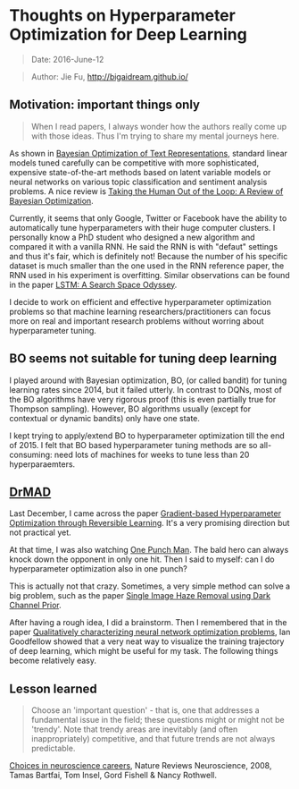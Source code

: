 # Thoughts on Hyperparameter Optimization for Deep Learning

> Date: 2016-June-12

> Author: Jie Fu, http://bigaidream.github.io/

## Motivation: important things only

> When I read papers, I always wonder how the authors really come up with those ideas. Thus I'm trying to share my mental journeys here. 

As shown in [Bayesian Optimization of Text Representations](http://arxiv.org/abs/1503.00693), standard linear models tuned carefully can be competitive with more sophisticated, expensive state-of-the-art methods based on latent variable models or neural networks on various topic classification and sentiment analysis problems. A nice review is [Taking the Human Out of the Loop: A Review of Bayesian Optimization](http://ieeexplore.ieee.org/xpls/abs_all.jsp?arnumber=7352306).

Currently, it seems that only Google, Twitter or Facebook have the ability to automatically tune hyperparameters with their huge computer clusters. I personally know a PhD student who designed a new algorithm and compared it with a vanilla RNN. He said the RNN is with "defaut" settings and thus it's fair, which is definitely not! Because the number of  his specific dataset is much smaller than the one used in the RNN reference paper, the RNN used in his experiment is overfitting. Similar observations can be found in the paper [LSTM: A Search Space Odyssey](http://arxiv.org/abs/1503.04069). 

I decide to work on efficient and effective hyperparameter optimization problems so that machine learning researchers/practitioners can focus more on real and important research problems without worring about hyperparameter tuning. 

## BO seems not suitable for tuning deep learning
I played around with Bayesian optimization, BO,  (or called bandit) for tuning learning rates since 2014, but it failed utterly. In contrast to DQNs, most of the BO algorithms have very rigorous proof (this is even partially true for Thompson sampling). However, BO algorithms usually (except for contextual or dynamic bandits) only have one state.

I kept trying to apply/extend BO to hyperparameter optimization till the end of 2015. I felt that BO based hyperparameter tuning methods are so all-consuming: need lots of machines for weeks to tune less than 20 hyperparaemters. 

## [DrMAD](https://github.com/nicholas-leonard/drmad)
Last December, I came across the paper [Gradient-based Hyperparameter Optimization through Reversible Learning](http://arxiv.org/abs/1502.03492). It's a very promising direction but not practical yet. 

At that time, I was also watching [One Punch Man](https://www.youtube.com/watch?v=_TUTJ0klnKk). The bald hero can always knock down the opponent in only one hit. Then I said to myself: can I do hyperparameter optimization also in one punch?

This is actually not that crazy. Sometimes, a very simple method can solve a big problem, such as the paper [Single Image Haze Removal using Dark Channel Prior](http://ieeexplore.ieee.org/xpl/login.jsp?tp=&arnumber=5567108&url=http%3A%2F%2Fieeexplore.ieee.org%2Fxpls%2Fabs_all.jsp%3Farnumber%3D5567108). 

After having a rough idea, I did a brainstorm. Then I remembered that in the paper [Qualitatively characterizing neural network optimization problems](http://arxiv.org/abs/1412.6544), Ian Goodfellow showed that a very neat way to visualize the training trajectory of deep learning, which might be useful for my task. The following things become relatively easy.  

## Lesson learned

>Choose an 'important question' - that is, one that addresses a fundamental issue in the field; these questions might or might not be 'trendy'. Note that trendy areas are inevitably (and often inappropriately) competitive, and that future trends are not always predictable.  

[Choices in neuroscience careers](http://www.nature.com/nrn/journal/v9/n5/full/nrn2386.html), Nature Reviews Neuroscience, 2008, Tamas Bartfai, Tom Insel, Gord Fishell & Nancy Rothwell. 
